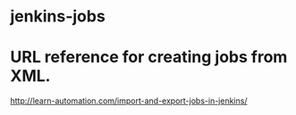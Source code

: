 # jenkins-jobs

# URL reference for creating jobs from XML.

http://learn-automation.com/import-and-export-jobs-in-jenkins/
